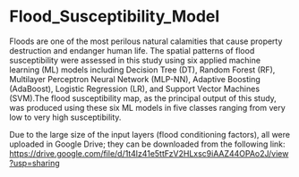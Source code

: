 # Flood_Susceptibility_Model
Floods are one of the most perilous natural calamities that cause property destruction and endanger human life. The spatial patterns of flood susceptibility were assessed in this study using six applied machine learning (ML) models including Decision Tree (DT), Random Forest (RF), Multilayer Perceptron Neural Network (MLP-NN), Adaptive Boosting (AdaBoost), Logistic Regression (LR), and Support Vector Machines (SVM).The flood susceptibility map, as the principal output of this study, was produced using these six ML models in five classes ranging from very low to very high susceptibility.

Due to the large size of the input layers (flood conditioning factors), all were uploaded in Google Drive; they can be downloaded from the following link: https://drive.google.com/file/d/1t4lz41e5ttFzV2HLxsc9iAAZ44OPAo2J/view?usp=sharing

